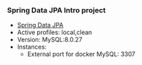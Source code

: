 ### Spring Data JPA Intro project

* [Spring Data JPA](https://docs.spring.io/spring-boot/docs/2.5.6/reference/htmlsingle/#boot-features-jpa-and-spring-data)
* Active profiles: local,clean
* Version: MySQL:8.0.27
* Instances: 
  * External port for docker MySQL: 3307